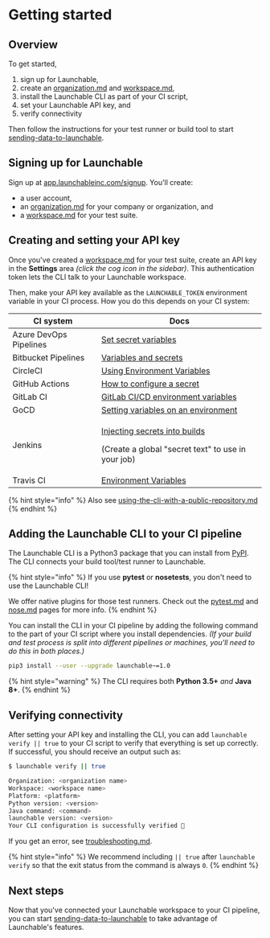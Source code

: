 # Getting started

## Overview

To get started,

1. sign up for Launchable,
2. create an [organization.md](concepts/organization.md "mention") and [workspace.md](concepts/workspace.md "mention"),
3. install the Launchable CLI as part of your CI script,
4. set your Launchable API key, and
5. verify connectivity

Then follow the instructions for your test runner or build tool to start [sending-data-to-launchable](sending-data-to-launchable/ "mention").

## Signing up for Launchable

Sign up at [app.launchableinc.com/signup](https://app.launchableinc.com/signup). You'll create:

* a user account,
* an [organization.md](concepts/organization.md "mention") for your company or organization, and
* a [workspace.md](concepts/workspace.md "mention") for your test suite.

## Creating and setting your API key

Once you've created a [workspace.md](concepts/workspace.md "mention") for your test suite, create an API key in the **Settings** area _(click the cog icon in the sidebar)_. This authentication token lets the CLI talk to your Launchable workspace.

Then, make your API key available as the `LAUNCHABLE_TOKEN` environment variable in your CI process. How you do this depends on your CI system:

| CI system              | Docs                                                                                                                                                                                                 |
| ---------------------- | ---------------------------------------------------------------------------------------------------------------------------------------------------------------------------------------------------- |
| Azure DevOps Pipelines | [Set secret variables](https://docs.microsoft.com/en-us/azure/devops/pipelines/process/variables?view=azure-devops\&tabs=yaml%2Cbatch#secret-variables)                                              |
| Bitbucket Pipelines    | [Variables and secrets](https://support.atlassian.com/bitbucket-cloud/docs/variables-and-secrets/)                                                                                                   |
| CircleCI               | [Using Environment Variables](https://circleci.com/docs/2.0/env-vars/)                                                                                                                               |
| GitHub Actions         | [How to configure a secret](https://docs.github.com/en/free-pro-team@latest/actions/reference/encrypted-secrets)                                                                                     |
| GitLab CI              | [GitLab CI/CD environment variables](https://docs.gitlab.com/ee/ci/variables/)                                                                                                                       |
| GoCD                   | [Setting variables on an environment](https://docs.gocd.org/current/faq/dev\_use\_current\_revision\_in\_build.html#setting-variables-on-an-environment)                                             |
| Jenkins                | <p><a href="https://docs.cloudbees.com/docs/cloudbees-ci/latest/cloud-secure-guide/injecting-secrets">Injecting secrets into builds</a></p><p>(Create a global "secret text" to use in your job)</p> |
| Travis CI              | [Environment Variables](https://docs.travis-ci.com/user/environment-variables/)                                                                                                                      |

{% hint style="info" %}
Also see [using-the-cli-with-a-public-repository.md](sending-data-to-launchable/using-the-cli-with-a-public-repository.md "mention")
{% endhint %}

## Adding the Launchable CLI to your CI pipeline

The Launchable CLI is a Python3 package that you can install from [PyPI](https://pypi.org/project/launchable/). The CLI connects your build tool/test runner to Launchable.

{% hint style="info" %}
If you use **pytest** or **nosetests**, you don't need to use the Launchable CLI!

We offer native plugins for those test runners. Check out the [pytest.md](resources/integrations/pytest.md "mention") and [nose.md](resources/integrations/nose.md "mention") pages for more info.
{% endhint %}

You can install the CLI in your CI pipeline by adding the following command to the part of your CI script where you install dependencies. _(If your build and test process is split into different pipelines or machines, you'll need to do this in both places.)_

```bash
pip3 install --user --upgrade launchable~=1.0
```

{% hint style="warning" %}
The CLI requires both **Python 3.5+** _and_ **Java 8+**.
{% endhint %}

## Verifying connectivity

After setting your API key and installing the CLI, you can add `launchable verify || true` to your CI script to verify that everything is set up correctly. If successful, you should receive an output such as:

```bash
$ launchable verify || true

Organization: <organization name>
Workspace: <workspace name>
Platform: <platform>
Python version: <version>
Java command: <command>
launchable version: <version>
Your CLI configuration is successfully verified 🎉
```

If you get an error, see [troubleshooting.md](resources/troubleshooting.md "mention").

{% hint style="info" %}
We recommend including `|| true` after `launchable verify` so that the exit status from the command is always `0`.
{% endhint %}

## Next steps

Now that you've connected your Launchable workspace to your CI pipeline, you can start [sending-data-to-launchable](sending-data-to-launchable/ "mention") to take advantage of Launchable's features.
